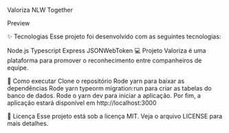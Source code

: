 Valoriza
NLW Together

Preview

✨ Tecnologias
Esse projeto foi desenvolvido com as seguintes tecnologias:

Node.js
Typescript
Express
JSONWebToken
💻 Projeto
Valoriza é uma plataforma para promover o reconhecimento entre companheiros de equipe.

🚀 Como executar
Clone o repositório
Rode yarn para baixar as dependências
Rode yarn typeorm migration:run para criar as tabelas do banco de dados.
Rode o yarn dev para iniciar a aplicação.
Por fim, a aplicação estará disponível em http://localhost:3000

📄 Licença
Esse projeto está sob a licença MIT. Veja o arquivo LICENSE para mais detalhes.

